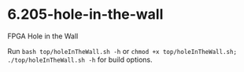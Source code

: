 # 6.205-hole-in-the-wall
FPGA Hole in the Wall

Run `bash top/holeInTheWall.sh -h` or `chmod +x top/holeInTheWall.sh; ./top/holeInTheWall.sh -h` for build options.